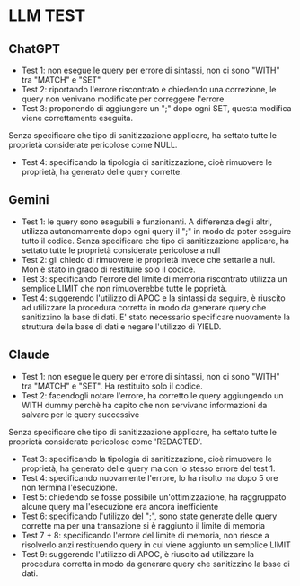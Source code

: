 # LLM TEST

## ChatGPT

- Test 1: non esegue le query per errore di sintassi, non ci sono "WITH" tra "MATCH" e "SET"  
- Test 2: riportando l'errore riscontrato e chiedendo una correzione, le query non venivano modificate per correggere l'errore
- Test 3: proponendo di aggiungere un ";" dopo ogni SET, questa modifica viene correttamente eseguita.

Senza specificare che tipo di sanitizzazione applicare, ha settato tutte le proprietà considerate pericolose come NULL.

- Test 4: specificando la tipologia di sanitizzazione, cioè rimuovere le proprietà, ha generato delle query corrette.

## Gemini

- Test 1: le query sono esegubili e funzionanti. A differenza degli altri, utilizza autonomamente dopo ogni query il ";" in modo da poter eseguire tutto il codice. Senza specificare che tipo di sanitizzazione applicare, ha settato tutte le proprietà considerate pericolose a null
- Test 2: gli chiedo di rimuovere le proprietà invece che settarle a null. Mon è stato in grado di restituire solo il codice.  
- Test 3: specificando l'errore del limite di memoria riscontrato utilizza un semplice LIMIT che non rimuoverebbe tutte le poprietà.
- Test 4: suggerendo l'utilizzo di APOC e la sintassi da seguire, è riuscito ad utilizzare la procedura corretta in modo da generare query che sanitizzino la base di dati. E' stato necessario specificare nuovamente la struttura della base di dati e negare l'utilizzo di YIELD.

## Claude

- Test 1: non esegue le query per errore di sintassi, non ci sono "WITH" tra "MATCH" e "SET". Ha restituito solo il codice.  
- Test 2: facendogli notare l'errore, ha corretto le query aggiungendo un WITH dummy perchè ha capito che non servivano informazioni da salvare per le query successive

Senza specificare che tipo di sanitizzazione applicare, ha settato tutte le proprietà considerate pericolose come 'REDACTED'.  

- Test 3: specificando la tipologia di sanitizzazione, cioè rimuovere le proprietà, ha generato delle query ma con lo stesso errore del test 1.
- Test 4: specificando nuovamente l'errore, lo ha risolto ma dopo 5 ore non termina l'esecuzione.  
- Test 5: chiedendo se fosse possibile un'ottimizzazione, ha raggruppato alcune query ma l'esecuzione era ancora inefficiente
- Test 6: specificando l'utilizzo del ";", sono state generate delle query corrette ma per una transazione si è raggiunto il limite di memoria
- Test 7 + 8: specificando l'errore del limite di memoria, non riesce a risolverlo anzi restituendo query in cui viene aggiunto un semplice LIMIT
- Test 9: suggerendo l'utilizzo di APOC, è riuscito ad utilizzare la procedura corretta in modo da generare query che sanitizzino la base di dati.  
